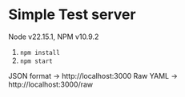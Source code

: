 # Simple Test server

Node v22.15.1, NPM v10.9.2

1. `npm install`
2. `npm start`

JSON format → http://localhost:3000
Raw YAML → http://localhost:3000/raw
